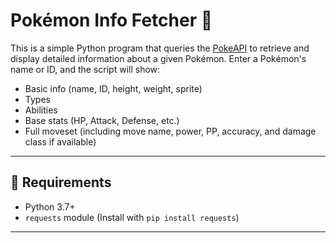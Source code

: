 # Pokémon Info Fetcher 🐾

This is a simple Python program that queries the [PokeAPI](https://pokeapi.co/) to retrieve and display detailed information about a given Pokémon. Enter a Pokémon's name or ID, and the script will show:

- Basic info (name, ID, height, weight, sprite)
- Types
- Abilities
- Base stats (HP, Attack, Defense, etc.)
- Full moveset (including move name, power, PP, accuracy, and damage class if available)

---

## 🔧 Requirements

- Python 3.7+
- `requests` module (Install with `pip install requests`)

---
